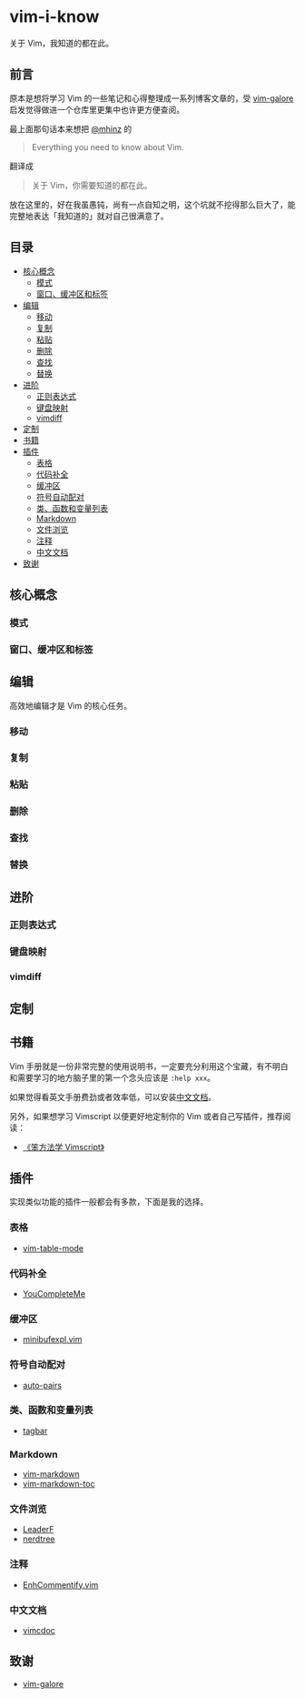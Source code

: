 # vim-i-know

关于 Vim，我知道的都在此。

## 前言

原本是想将学习 Vim 的一些笔记和心得整理成一系列博客文章的，受 [vim-galore][1] 启发觉得做进一个仓库里更集中也许更方便查阅。

最上面那句话本来想把 [@mhinz][2] 的

> Everything you need to know about Vim.

翻译成

> 关于 Vim，你需要知道的都在此。

放在这里的，好在我虽愚钝，尚有一点自知之明，这个坑就不挖得那么巨大了，能完整地表达「我知道的」就对自己很满意了。

## 目录

* [核心概念](#核心概念)
	* [模式](#模式)
	* [窗口、缓冲区和标签](#窗口缓冲区和标签)
* [编辑](#编辑)
	* [移动](#移动)
	* [复制](#复制)
	* [粘贴](#粘贴)
	* [删除](#删除)
	* [查找](#查找)
	* [替换](#替换)
* [进阶](#进阶)
	* [正则表达式](#正则表达式)
	* [键盘映射](#键盘映射)
	* [vimdiff](#vimdiff)
* [定制](#定制)
* [书籍](#书籍)
* [插件](#插件)
	* [表格](#表格)
	* [代码补全](#代码补全)
	* [缓冲区](#缓冲区)
	* [符号自动配对](#符号自动配对)
	* [类、函数和变量列表](#类函数和变量列表)
	* [Markdown](#markdown)
	* [文件浏览](#文件浏览)
	* [注释](#注释)
	* [中文文档](#中文文档)
* [致谢](#致谢)

## 核心概念

### 模式

### 窗口、缓冲区和标签

## 编辑

高效地编辑才是 Vim 的核心任务。

### 移动

### 复制

### 粘贴

### 删除

### 查找

### 替换

## 进阶

### 正则表达式

### 键盘映射

### vimdiff

## 定制

## 书籍

Vim 手册就是一份非常完整的使用说明书，一定要充分利用这个宝藏，有不明白和需要学习的地方脑子里的第一个念头应该是 `:help xxx`。

如果觉得看英文手册费劲或者效率低，可以安装[中文文档](#中文文档)。

另外，如果想学习 Vimscript 以便更好地定制你的 Vim 或者自己写插件，推荐阅读：

* [《笨方法学 Vimscript》](https://github.com/isayme/learnvimscriptthehardway-cn)

## 插件

实现类似功能的插件一般都会有多款，下面是我的选择。

### 表格

* [vim-table-mode](https://github.com/dhruvasagar/vim-table-mode)

### 代码补全

* [YouCompleteMe](https://github.com/Valloric/YouCompleteMe)

### 缓冲区

* [minibufexpl.vim](https://github.com/fholgado/minibufexpl.vim)

### 符号自动配对

* [auto-pairs](https://github.com/jiangmiao/auto-pairs)

### 类、函数和变量列表

* [tagbar](https://github.com/majutsushi/tagbar)

### Markdown

* [vim-markdown](https://github.com/tpope/vim-markdown)
* [vim-markdown-toc](https://github.com/mzlogin/vim-markdown-toc)

### 文件浏览

* [LeaderF](https://github.com/Yggdroot/LeaderF)
* [nerdtree](https://github.com/scrooloose/nerdtree)

### 注释

* [EnhCommentify.vim](https://github.com/vim-scripts/EnhCommentify.vim)

### 中文文档

* [vimcdoc](https://github.com/asins/vimcdoc)

## 致谢

* [vim-galore][1]

[1]: https://github.com/mhinz/vim-galore
[2]: https://github.com/mhinz
